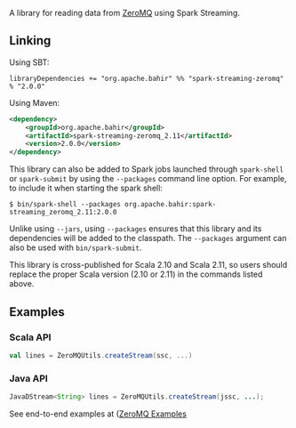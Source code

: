 
A library for reading data from [ZeroMQ](http://zeromq.org/) using Spark Streaming. 

## Linking

Using SBT:

```
libraryDependencies += "org.apache.bahir" %% "spark-streaming-zeromq" % "2.0.0"
```

Using Maven:

```xml
<dependency>
    <groupId>org.apache.bahir</groupId>
    <artifactId>spark-streaming-zeromq_2.11</artifactId>
    <version>2.0.0</version>
</dependency>
```

This library can also be added to Spark jobs launched through `spark-shell` or `spark-submit` by using the `--packages` command line option.
For example, to include it when starting the spark shell:

```
$ bin/spark-shell --packages org.apache.bahir:spark-streaming_zeromq_2.11:2.0.0
```

Unlike using `--jars`, using `--packages` ensures that this library and its dependencies will be added to the classpath.
The `--packages` argument can also be used with `bin/spark-submit`.

This library is cross-published for Scala 2.10 and Scala 2.11, so users should replace the proper Scala version (2.10 or 2.11) in the commands listed above.

## Examples


### Scala API

```Scala
val lines = ZeroMQUtils.createStream(ssc, ...)
```

### Java API

```Java
JavaDStream<String> lines = ZeroMQUtils.createStream(jssc, ...);
```

See end-to-end examples at ([ZeroMQ Examples](https://github.com/apache/bahir/tree/master/streaming-zeromq/examples)